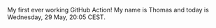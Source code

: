 My first ever working GitHub Action!
My name is Thomas and today is Wednesday, 29 May, 20:05 CEST. 
